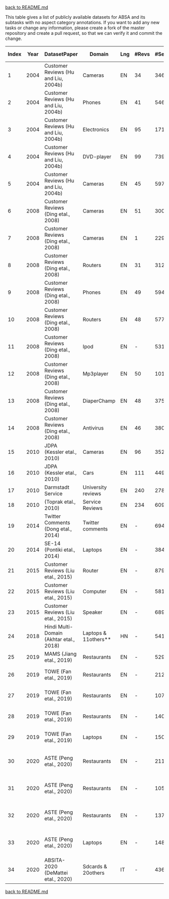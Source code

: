 [back to README.md](../README.md)

This table gives a list of publicly available datasets for ABSA and its subtasks with no aspect category annotations. 
If you want to add any new tasks or change any information, please create a fork of the master repository and create a pull request, so that we can verify it and commit the change.


| Index | Year | DatasetPaper                            | Domain                 | Lng | #Revs | #Sent | #AT-pos             | #AT-neg                                                                                                                          | #AT-neu | Link to the Dataset                                                                                                                                                      |
| ----- | ---- | --------------------------------------- | ---------------------- | --- | ----- | ----- | ------------------- | -------------------------------------------------------------------------------------------------------------------------------- | ------- | ------------------------------------------------------------------------------------------------------------------------------------------------------------------------ |
| 1     | 2004 | Customer Reviews (Hu and Liu, 2004b)    | Cameras                | EN  | 34    | 346   | 172                 | 31                                                                                                                               | \-      | [https://www.cs.uic.edu/~liub/FBS/CustomerReviewData.zip](https://www.cs.uic.edu/~liub/FBS/CustomerReviewData.zip)                                                       |
| 2     | 2004 | Customer Reviews (Hu and Liu, 2004b)    | Phones                 | EN  | 41    | 546   | 252                 | 86                                                                                                                               | \-      | [https://www.cs.uic.edu/~liub/FBS/CustomerReviewData.zip](https://cs.uic.edu/)                                                                                           |
| 3     | 2004 | Customer Reviews (Hu and Liu, 2004b)    | Electronics            | EN  | 95    | 1716  | 514                 | 331                                                                                                                              | \-      | [https://www.cs.uic.edu/~liub/FBS/CustomerReviewData.zip](https://www.cs.uic.edu/~liub/FBS)                                                                              |
| 4     | 2004 | Customer Reviews (Hu and Liu, 2004b)    | DVD-player             | EN  | 99    | 739   | 195                 | 235                                                                                                                              | \-      | [https://www.cs.uic.edu/~liub/FBS/CustomerReviewData.zip](https://www.cs.uic.edu/~liub/FBS)                                                                              |
| 5     | 2004 | Customer Reviews (Hu and Liu, 2004b)    | Cameras                | EN  | 45    | 597   | 224                 | 61                                                                                                                               | \-      | [https://www.cs.uic.edu/~liub/FBS/CustomerReviewData.zip](https://cs.uic.edu/)                                                                                           |
| 6     | 2008 | Customer Reviews (Ding etal., 2008)     | Cameras                | EN  | 51    | 300   | 164                 | 58                                                                                                                               | \-      | [https://www.cs.uic.edu/~liub/FBS/Reviews-9-products.rar](https://www.cs.uic.edu/~liub/FBS)                                                                              |
| 7     | 2008 | Customer Reviews (Ding etal., 2008)     | Cameras                | EN  | 1     | 229   | 121                 | 27                                                                                                                               | \-      | [https://www.cs.uic.edu/~liub/FBS/Reviews-9-products.rar](https://www.cs.uic.edu/~liub/FBS)                                                                              |
| 8     | 2008 | Customer Reviews (Ding etal., 2008)     | Routers                | EN  | 31    | 312   | 186                 | 79                                                                                                                               | \-      | [https://www.cs.uic.edu/~liub/FBS/Reviews-9-products.rar](https://www.cs.uic.edu/~liub/FBS)                                                                              |
| 9     | 2008 | Customer Reviews (Ding etal., 2008)     | Phones                 | EN  | 49    | 594   | 310                 | 148                                                                                                                              | \-      | [https://www.cs.uic.edu/~liub/FBS/Reviews-9-products.rar](https://www.cs.uic.edu/~liub/FBS)                                                                              |
| 10    | 2008 | Customer Reviews (Ding etal., 2008)     | Routers                | EN  | 48    | 577   | 154                 | 64                                                                                                                               | \-      | [https://www.cs.uic.edu/~liub/FBS/Reviews-9-products.rar](https://www.cs.uic.edu/~liub/FBS)                                                                              |
| 11    | 2008 | Customer Reviews (Ding etal., 2008)     | Ipod                   | EN  | \-    | 531   | 129                 | 62                                                                                                                               | \-      | [https://www.cs.uic.edu/~liub/FBS/Reviews-9-products.rar](https://www.cs.uic.edu/~liub/FBS)                                                                              |
| 12    | 2008 | Customer Reviews (Ding etal., 2008)     | Mp3player              | EN  | 50    | 1011  | 406                 | 177                                                                                                                              | \-      | [https://www.cs.uic.edu/~liub/FBS/Reviews-9-products.rar](https://www.cs.uic.edu/~liub/FBS)                                                                              |
| 13    | 2008 | Customer Reviews (Ding etal., 2008)     | DiaperChamp            | EN  | 48    | 375   | 183                 | 56                                                                                                                               | \-      | [https://www.cs.uic.edu/~liub/FBS/Reviews-9-products.rar](https://www.cs.uic.edu/~liub/FBS)                                                                              |
| 14    | 2008 | Customer Reviews (Ding etal., 2008)     | Antivirus              | EN  | 46    | 380   | 72                  | 169                                                                                                                              | \-      | [https://www.cs.uic.edu/~liub/FBS/Reviews-9-products.rar](https://www.cs.uic.edu/~liub/FBS)                                                                              |
| 15    | 2010 | JDPA (Kessler etal., 2010)              | Cameras                | EN  | 96    | 3527  | \-                  | \-                                                                                                                               | \-      | [https://verbs.colorado.edu/jdpacorpus/JDPASentimentCorpus.tar.gz](https://verbs.colorado.edu/jdpacorpus/)                                                               |
| 16    | 2010 | JDPA (Kessler etal., 2010)              | Cars                   | EN  | 111   | 4493  | \-                  | \-                                                                                                                               | \-      | [https://verbs.colorado.edu/jdpacorpus/JDPASentimentCorpus.tar.gz](https://verbs.colorado.edu/jdpacorpus/)                                                               |
| 17    | 2010 | Darmstadt Service                       | University reviews     | EN  | 240   | 2786  | \-                  | \-                                                                                                                               | \-      | [https://tudatalib.ulb.tu-darmstadt.de/handle/tudatalib/2448](https://tudatalib.ulb.tu-darmstadt.de/handle/tudatalib/2448)                                               |
| 18    | 2010 | (Toprak etal., 2010)                    | Service Reviews        | EN  | 234   | 6091  | \-                  | \-                                                                                                                               | \-      | [https://tudatalib.ulb.tu-darmstadt.de/handle/tudatalib/2448](https://tudatalib.ulb.tu-darmstadt.de/handle/tudatalib/2448)                                               |
| 19    | 2014 | Twitter Comments (Dong etal., 2014)     | Twitter comments       | EN  | \-    | 6940  | 1734                | 1733                                                                                                                             | 3371    | [https://goo.gl/5Enpu7](https://iopscience.iop.org/article/10.1088/1742-6596/1757/1/012038/pdf)                                                                          |
| 20    | 2014 | SE-14 (Pontiki etal., 2014)             | Laptops                | EN  | \-    | 3845  | 1331                | 994                                                                                                                              | 629     | [https://alt.qcri.org/semeval2014/task4/](https://alt.qcri.org/semeval2014/task4/)                                                                                       |
| 21    | 2015 | Customer Reviews (Liu etal., 2015)      | Router                 | EN  | \-    | 879   | 185                 | 122                                                                                                                              | \-      | [https://www.cs.uic.edu/~liub/FBS/CustomerReviews-3-domains.rar](https://www.cs.uic.edu/~liub/FBS/sentiment-analysis.html)                                               |
| 22    | 2015 | Customer Reviews (Liu etal., 2015)      | Computer               | EN  | \-    | 581   | 270                 | 84                                                                                                                               | \-      | [https://www.cs.uic.edu/~liub/FBS/CustomerReviews-3-domains.rar](https://www.cs.uic.edu/~liub/FBS/sentiment-analysis.html)                                               |
| 23    | 2015 | Customer Reviews (Liu etal., 2015)      | Speaker                | EN  | \-    | 689   | 362                 | 78                                                                                                                               | \-      | [https://www.cs.uic.edu/~liub/FBS/CustomerReviews-3-domains.rar](https://www.cs.uic.edu/~liub/FBS/sentiment-analysis.html)                                               |
| 24    | 2018 | Hindi Multi-Domain (Akhtar etal., 2018) | Laptops & 11others\*\* | HN  | \-    | 5417  | 1986                | 569                                                                                                                              | 1954    | [https://github.com/pnisarg/ABSA](https://github.com/pnisarg/ABSA)                                                                                                       |
| 25    | 2019 | MAMS (Jiang etal., 2019)                | Restaurants            | EN  | \-    | 5297  | 4183                | 3418                                                                                                                             | 6253    | [https://github.com/siat-nlp/MAMS-for-ABSA/tree/master/data](https://github.com/siat-nlp/MAMS-for-ABSA/tree/master/data)                                                 |
| 26    | 2019 | TOWE (Fan etal., 2019)                  | Restaurants            | EN  | \-    | 2127  | 3508 targ.-op.pairs |                                                                                                                                  |         | [https://github.com/NJUNLP/TOWE/blob/master/data/14res/test.tsv](https://github.com/NJUNLP/TOWE/blob/master/data/14res/test.tsv) |
| 27    | 2019 | TOWE (Fan etal., 2019)                  | Restaurants            | EN  | \-    | 1079  | 1512 targ.-op.pairs |                                                                                                                                  |         | [https://github.com/NJUNLP/TOWE/blob/master/data/15res/test.tsv](https://github.com/NJUNLP/TOWE/blob/master/data/15res/test.tsv) |
| 28    | 2019 | TOWE (Fan etal., 2019)                  | Restaurants            | EN  | \-    | 1408  | 1969 targ.-op.pairs |                                                                                                                                  |         | [https://github.com/NJUNLP/TOWE/blob/master/data/15res/test.tsv](https://github.com/NJUNLP/TOWE/blob/master/data/15res/test.tsv) |
| 29    | 2019 | TOWE (Fan etal., 2019)                  | Laptops                | EN  | \-    | 1501  | 2116 targ.-op.pairs |                                                                                                                                  |         | [https://github.com/NJUNLP/TOWE/blob/master/data/15res/test.tsv](https://github.com/NJUNLP/TOWE/blob/master/data/15res/test.tsv) |
| 30    | 2020 | ASTE (Peng etal., 2020)                 | Restaurants            | EN  | \-    | 2119  | 2769                | 756                                                                                                                              | 286     | [https://github.com/xuuuluuu/SemEval-Triplet-data/tree/master/ASTE-Data-V1-AAAI2020](https://github.com/xuuuluuu/SemEval-Triplet-data/tree/master/ASTE-Data-V1-AAAI2020) |
| 31    | 2020 | ASTE (Peng etal., 2020)                 | Restaurants            | EN  | \-    | 1057  | 1285                | 401                                                                                                                              | 61      | [https://github.com/xuuuluuu/SemEval-Triplet-data/tree/master/ASTE-Data-V1-AAAI2020](https://github.com/xuuuluuu/SemEval-Triplet-data/tree/master/ASTE-Data-V1-AAAI2020) |
| 32    | 2020 | ASTE (Peng etal., 2020)                 | Restaurants            | EN  | \-    | 1372  | 1674                | 483                                                                                                                              | 90      | [https://github.com/xuuuluuu/SemEval-Triplet-data/tree/master/ASTE-Data-V1-AAAI2020](https://github.com/xuuuluuu/SemEval-Triplet-data/tree/master/ASTE-Data-V1-AAAI2020) |
| 33    | 2020 | ASTE (Peng etal., 2020)                 | Laptops                | EN  | \-    | 1487  | 1350                | 774                                                                                                                              | 225     | [https://github.com/xuuuluuu/SemEval-Triplet-data/tree/master/ASTE-Data-V1-AAAI2020](https://github.com/xuuuluuu/SemEval-Triplet-data/tree/master/ASTE-Data-V1-AAAI2020) |
| 34    | 2020 | ABSITA-2020 (DeMattei etal., 2020)      | Sdcards & 20others     | IT  | \-    | 4363  | 7219                | 1577                                                                                                                             | \-      | [https://www.di.uniba.it/~swap/ate\_absita/dataset.html](http://www.di.uniba.it/~swap/ate_absita/dataset.html)                                                           |


[back to README.md](../README.md)
